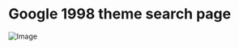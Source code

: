 # Google 1998 theme search page


![Image](https://github.com/ahm3tozenir/google98/assets/101597537/979aa78b-46a5-4bad-84ea-d1da8951bc6b)

